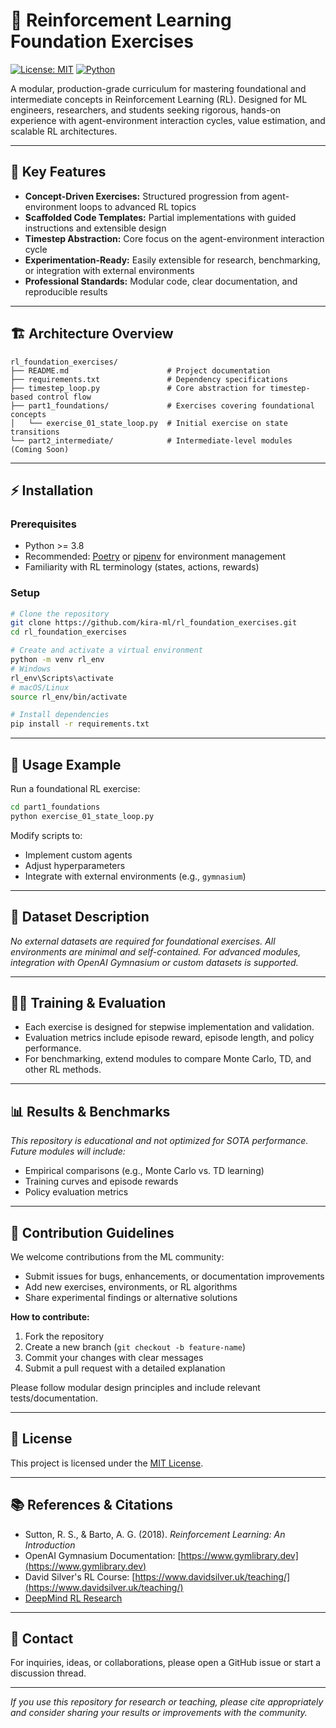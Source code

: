 # 🧠 Reinforcement Learning Foundation Exercises

[![License: MIT](https://img.shields.io/badge/License-MIT-yellow.svg)](LICENSE)
[![Python](https://img.shields.io/badge/Python-%3E%3D3.8-blue.svg)](https://www.python.org/downloads/)

A modular, production-grade curriculum for mastering foundational and intermediate concepts in Reinforcement Learning (RL). Designed for ML engineers, researchers, and students seeking rigorous, hands-on experience with agent-environment interaction cycles, value estimation, and scalable RL architectures.

---

## 🔑 Key Features

- **Concept-Driven Exercises:** Structured progression from agent-environment loops to advanced RL topics
- **Scaffolded Code Templates:** Partial implementations with guided instructions and extensible design
- **Timestep Abstraction:** Core focus on the agent-environment interaction cycle
- **Experimentation-Ready:** Easily extensible for research, benchmarking, or integration with external environments
- **Professional Standards:** Modular code, clear documentation, and reproducible results

---

## 🏗️ Architecture Overview

```text
rl_foundation_exercises/
├── README.md                      # Project documentation
├── requirements.txt               # Dependency specifications
├── timestep_loop.py               # Core abstraction for timestep-based control flow
├── part1_foundations/             # Exercises covering foundational concepts
│   └── exercise_01_state_loop.py  # Initial exercise on state transitions
└── part2_intermediate/            # Intermediate-level modules (Coming Soon)
```

---

## ⚡ Installation

### Prerequisites
- Python >= 3.8
- Recommended: [Poetry](https://python-poetry.org/) or [pipenv](https://pipenv.pypa.io/en/latest/) for environment management
- Familiarity with RL terminology (states, actions, rewards)

### Setup

```bash
# Clone the repository
git clone https://github.com/kira-ml/rl_foundation_exercises.git
cd rl_foundation_exercises

# Create and activate a virtual environment
python -m venv rl_env
# Windows
rl_env\Scripts\activate
# macOS/Linux
source rl_env/bin/activate

# Install dependencies
pip install -r requirements.txt
```

---

## 🚀 Usage Example

Run a foundational RL exercise:

```bash
cd part1_foundations
python exercise_01_state_loop.py
```

Modify scripts to:
- Implement custom agents
- Adjust hyperparameters
- Integrate with external environments (e.g., `gymnasium`)

---

## 📂 Dataset Description

*No external datasets are required for foundational exercises. All environments are minimal and self-contained. For advanced modules, integration with OpenAI Gymnasium or custom datasets is supported.*

---

## 🏋️‍♂️ Training & Evaluation

- Each exercise is designed for stepwise implementation and validation.
- Evaluation metrics include episode reward, episode length, and policy performance.
- For benchmarking, extend modules to compare Monte Carlo, TD, and other RL methods.

---

## 📊 Results & Benchmarks

*This repository is educational and not optimized for SOTA performance. Future modules will include:*
- Empirical comparisons (e.g., Monte Carlo vs. TD learning)
- Training curves and episode rewards
- Policy evaluation metrics

---

## 🤝 Contribution Guidelines

We welcome contributions from the ML community:

- Submit issues for bugs, enhancements, or documentation improvements
- Add new exercises, environments, or RL algorithms
- Share experimental findings or alternative solutions

**How to contribute:**
1. Fork the repository
2. Create a new branch (`git checkout -b feature-name`)
3. Commit your changes with clear messages
4. Submit a pull request with a detailed explanation

Please follow modular design principles and include relevant tests/documentation.

---

## 📜 License

This project is licensed under the [MIT License](LICENSE).

---

## 📚 References & Citations

- Sutton, R. S., & Barto, A. G. (2018). *Reinforcement Learning: An Introduction*
- OpenAI Gymnasium Documentation: [https://www.gymlibrary.dev](https://www.gymlibrary.dev)
- David Silver's RL Course: [https://www.davidsilver.uk/teaching/](https://www.davidsilver.uk/teaching/)
- [DeepMind RL Research](https://www.deepmind.com/research)

---

## 💬 Contact

For inquiries, ideas, or collaborations, please open a GitHub issue or start a discussion thread.

---

*If you use this repository for research or teaching, please cite appropriately and consider sharing your results or improvements with the community.*

